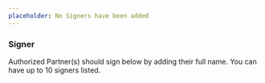 ```yaml
---
placeholder: No Signers have been added
---
```


### Signer

Authorized Partner(s) should sign below by adding their full name. You can have up to 10 signers listed.
